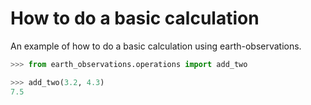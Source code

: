 # How to do a basic calculation

An example of how to do a basic calculation using earth-observations.

```python
>>> from earth_observations.operations import add_two

>>> add_two(3.2, 4.3)
7.5
```
